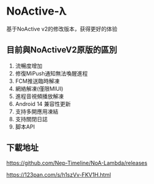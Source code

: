 # NoActive-λ
基于NoActive v2的修改版本，获得更好的体验

## 目前與NoActiveV2原版的區別
1. 流暢度增加
2. 修復MiPush通知無法喚醒進程
3. FCM推送臨時解凍
4. 網絡解凍(僅限MIUI)
5. 進程音視頻播放解凍
6. Android 14 兼容性更新
7. 支持多開應用凍結
8. 支持關閉日誌
9. 脚本API

## 下載地址
https://github.com/Nep-Timeline/NoA-Lambda/releases

https://123pan.com/s/h1szVv-FKV1H.html
